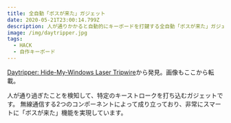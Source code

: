 ```yaml
---
title: 全自動「ボスが来た」ガジェット
date: 2020-05-21T23:00:14.799Z
description: 人が通りかかると自動的にキーボードを打鍵する全自動「ボスが来た」ガジェットを紹介します。
image: /img/daytripper.jpg
tags:
  - HACK
  - 自作キーボード
---
```

[Daytripper: Hide-My-Windows Laser Tripwire](https://www.tindie.com/products/dekuNukem/daytripper-hide-my-windows-laser-tripwire/)から発見。画像もここから転載。

人が通り過ぎたことを検知して、特定のキーストロークを打ち込むガジェットです。
無線通信する2つのコンポーネントによって成り立っており、非常にスマートに「ボスが来た」機能を実現しています。

